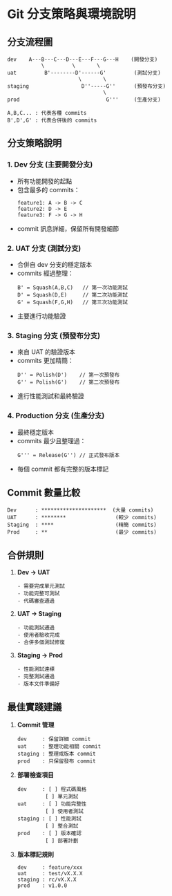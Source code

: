 # Git 分支策略與環境說明

## 分支流程圖

```
dev    A---B---C---D---E---F---G---H    (開發分支)
           \         \       \
uat         B'--------D'------G'         (測試分支)
                       \       \
staging                 D''-----G''      (預發布分支)
                               \
prod                            G'''     (生產分支)

A,B,C... : 代表各種 commits
B',D',G' : 代表合併後的 commits
```

## 分支策略說明

### 1. Dev 分支 (主要開發分支)
- 所有功能開發的起點
- 包含最多的 commits：
  ```
  feature1: A -> B -> C
  feature2: D -> E
  feature3: F -> G -> H
  ```
- commit 訊息詳細，保留所有開發細節

### 2. UAT 分支 (測試分支)
- 合併自 dev 分支的穩定版本
- commits 經過整理：
  ```
  B' = Squash(A,B,C)   // 第一次功能測試
  D' = Squash(D,E)     // 第二次功能測試
  G' = Squash(F,G,H)   // 第三次功能測試
  ```
- 主要進行功能驗證

### 3. Staging 分支 (預發布分支)
- 來自 UAT 的驗證版本
- commits 更加精簡：
  ```
  D'' = Polish(D')    // 第一次預發布
  G'' = Polish(G')    // 第二次預發布
  ```
- 進行性能測試和最終驗證

### 4. Production 分支 (生產分支)
- 最終穩定版本
- commits 最少且整理過：
  ```
  G''' = Release(G'') // 正式發布版本
  ```
- 每個 commit 都有完整的版本標記

## Commit 數量比較

```
Dev      : *********************  (大量 commits)
UAT      : ********                (較少 commits)
Staging  : ****                    (精簡 commits)
Prod     : **                      (最少 commits)
```

## 合併規則

1. **Dev -> UAT**
   ```
   - 需要完成單元測試
   - 功能完整可測試
   - 代碼審查通過
   ```

2. **UAT -> Staging**
   ```
   - 功能測試通過
   - 使用者驗收完成
   - 合併多個測試修復
   ```

3. **Staging -> Prod**
   ```
   - 性能測試達標
   - 完整測試通過
   - 版本文件準備好
   ```

## 最佳實踐建議

1. **Commit 管理**
   ```
   dev     : 保留詳細 commit
   uat     : 整理功能相關 commit
   staging : 整理成版本 commit
   prod    : 只保留發布 commit
   ```

2. **部署檢查項目**
   ```
   dev     : [ ] 程式碼風格
            [ ] 單元測試
   uat     : [ ] 功能完整性
            [ ] 使用者測試
   staging : [ ] 性能測試
            [ ] 整合測試
   prod    : [ ] 版本確認
            [ ] 部署計劃
   ```

3. **版本標記規則**
   ```
   dev     : feature/xxx
   uat     : test/vX.X.X
   staging : rc/vX.X.X
   prod    : v1.0.0
   ```

